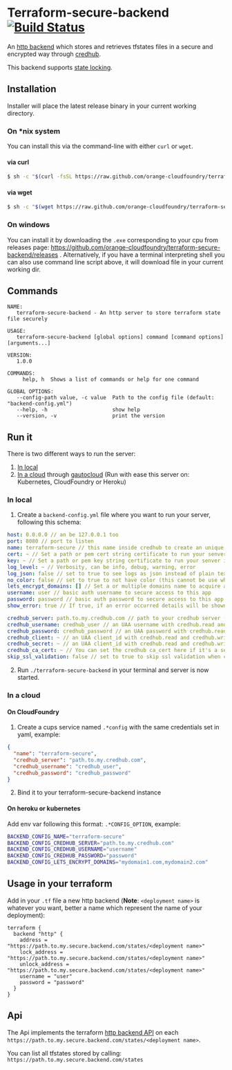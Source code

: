 # Terraform-secure-backend [![Build Status](https://travis-ci.org/orange-cloudfoundry/terraform-secure-backend.svg?branch=master)](https://travis-ci.org/orange-cloudfoundry/terraform-secure-backend)

An [http backend](https://www.terraform.io/docs/backends/types/http.html) which stores and retrieves tfstates files in a secure and encrypted way through [credhub](https://github.com/cloudfoundry-incubator/credhub).

This backend supports [state locking](https://www.terraform.io/docs/state/locking.html).

## Installation

Installer will place the latest release binary in your current working directory.

### On *nix system

You can install this via the command-line with either `curl` or `wget`.

#### via curl

```bash
$ sh -c "$(curl -fsSL https://raw.github.com/orange-cloudfoundry/terraform-secure-backend/master/bin/install.sh)"
```

#### via wget

```bash
$ sh -c "$(wget https://raw.github.com/orange-cloudfoundry/terraform-secure-backend/master/bin/install.sh -O -)"
```

### On windows

You can install it by downloading the `.exe` corresponding to your cpu from releases page: https://github.com/orange-cloudfoundry/terraform-secure-backend/releases .
Alternatively, if you have a terminal interpreting shell you can also use command line script above, it will download file in your current working dir.

## Commands

```
NAME:
   terraform-secure-backend - An http server to store terraform state file securely

USAGE:
   terraform-secure-backend [global options] command [command options] [arguments...]

VERSION:
   1.0.0

COMMANDS:
     help, h  Shows a list of commands or help for one command

GLOBAL OPTIONS:
   --config-path value, -c value  Path to the config file (default: "backend-config.yml")
   --help, -h                     show help
   --version, -v                  print the version
```

## Run it

There is two different ways to run the server:
1. [In local](#in-local)
2. [In a cloud](#in-a-cloud) through [gautocloud](https://github.com/cloudfoundry-community/gautocloud) (Run with ease this server on: Kubernetes, CloudFoundry or Heroku)

### In local

1. Create a `backend-config.yml` file where you want to run your server, following this schema:

```yml
host: 0.0.0.0 // an be 127.0.0.1 too
port: 8080 // port to listen
name: terraform-secure // this name inside credhub to create an unique path for your tfstate
cert: ~ // Set a path or pem cert string certificate to run your senver in tls (ignored if lets_encrypt_domains is set)
key: ~ // Set a path or pem key string certificate to run your senver in tls (ignored if lets_encrypt_domains is set)
log_level: ~ // Verbosity, can be info, debug, warning, error
log_json: false // set to true to see logs as json instead of plain text (useful for logsearch)
no_color: false // set to true to not have color (this cannot be use when log_json is to true)
lets_encrypt_domains: [] // Set a or multiple domains name to acquire a certificate from let's encrypt
username: user // basic auth username to secure access to this app
password: password // basic auth password to secure access to this app
show_error: true // If true, if an error occurred details will be shown in the web page as json 

credhub_server: path.to.my.credhub.com // path to your credhub server (note https is enforced)
credhub_username: credhub_user // an UAA username with credhub.read and credhub.write scopes (this can be empty if credhub_client and credhub_secret are set)
credhub_password: credhub_password // an UAA password with credhub.read and credhub.write scopes  (this can be empty if credhub_client and credhub_secret are set)
credhub_client: ~ // an UAA client_id with credhub.read and credhub.write scopes (this can be empty if credhub_username and credhub_password are set)
credhub_secret: ~ // an UAA client_id with credhub.read and credhub.write scopes (this can be empty if credhub_username and credhub_password are set)
credhub_ca_cert: ~ // You can set the credhub ca_cert here if it's a self signed certificate
skip_ssl_validation: false // set to true to skip ssl validation when connecting to your credhub (prefer use credhub_ca_cert for security reasons)
```

2. Run `./terraform-secure-backend` in your terminal and server is now started.

### In a cloud
  
#### On CloudFoundry

1. Create a cups service named `.*config` with the same credentials set in yaml, example:
```json
{
  "name": "terraform-secure",
  "credhub_server": "path.to.my.credhub.com",
  "credhub_username": "credhub_user",
  "credhub_password": "credhub_password"
}
```
2. Bind it to your terraform-secure-backend instance

#### On heroku or kubernetes

Add env var following this format: `.*CONFIG_OPTION`, example:

```bash
BACKEND_CONFIG_NAME="terraform-secure"
BACKEND_CONFIG_CREDHUB_SERVER="path.to.my.credhub.com"
BACKEND_CONFIG_CREDHUB_USERNAME="username"
BACKEND_CONFIG_CREDHUB_PASSWORD="password"
BACKEND_CONFIG_LETS_ENCRYPT_DOMAINS="mydomain1.com,mydomain2.com"
```

## Usage in your terraform

Add in your `.tf` file a new http backend (**Note**: `<deployment name>` is whatever you want, better a name which represent the name of your deployment):

```hcl
terraform {
  backend "http" {
    address = "https://path.to.my.secure.backend.com/states/<deployment name>"
    lock_address = "https://path.to.my.secure.backend.com/states/<deployment name>"
    unlock_address = "https://path.to.my.secure.backend.com/states/<deployment name>"
    username = "user"
    password = "password"
  }
}
```

## Api

The Api implements the terraform [http backend API](https://www.terraform.io/docs/backends/types/http.html) on each `https://path.to.my.secure.backend.com/states/<deployment name>`.

You can list all tfstates stored by calling: `https://path.to.my.secure.backend.com/states`
